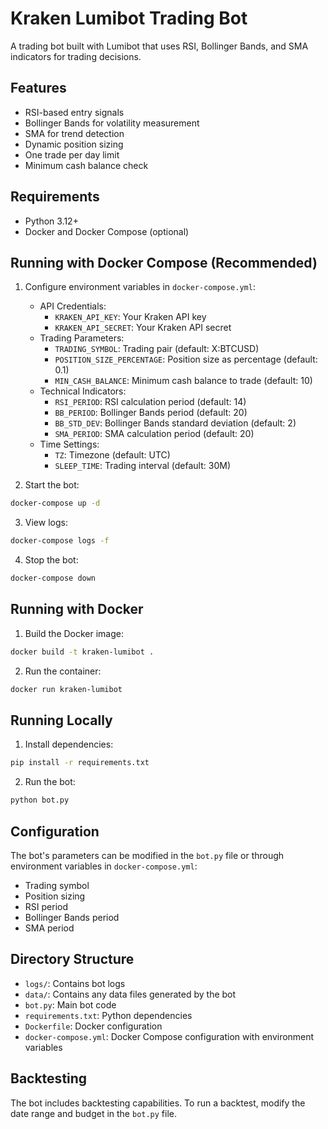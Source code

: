 # Kraken Lumibot Trading Bot

A trading bot built with Lumibot that uses RSI, Bollinger Bands, and SMA indicators for trading decisions.

## Features

- RSI-based entry signals
- Bollinger Bands for volatility measurement
- SMA for trend detection
- Dynamic position sizing
- One trade per day limit
- Minimum cash balance check

## Requirements

- Python 3.12+
- Docker and Docker Compose (optional)

## Running with Docker Compose (Recommended)

1. Configure environment variables in `docker-compose.yml`:
   - API Credentials:
     - `KRAKEN_API_KEY`: Your Kraken API key
     - `KRAKEN_API_SECRET`: Your Kraken API secret
   - Trading Parameters:
     - `TRADING_SYMBOL`: Trading pair (default: X:BTCUSD)
     - `POSITION_SIZE_PERCENTAGE`: Position size as percentage (default: 0.1)
     - `MIN_CASH_BALANCE`: Minimum cash balance to trade (default: 10)
   - Technical Indicators:
     - `RSI_PERIOD`: RSI calculation period (default: 14)
     - `BB_PERIOD`: Bollinger Bands period (default: 20)
     - `BB_STD_DEV`: Bollinger Bands standard deviation (default: 2)
     - `SMA_PERIOD`: SMA calculation period (default: 20)
   - Time Settings:
     - `TZ`: Timezone (default: UTC)
     - `SLEEP_TIME`: Trading interval (default: 30M)

2. Start the bot:
```bash
docker-compose up -d
```

3. View logs:
```bash
docker-compose logs -f
```

4. Stop the bot:
```bash
docker-compose down
```

## Running with Docker

1. Build the Docker image:
```bash
docker build -t kraken-lumibot .
```

2. Run the container:
```bash
docker run kraken-lumibot
```

## Running Locally

1. Install dependencies:
```bash
pip install -r requirements.txt
```

2. Run the bot:
```bash
python bot.py
```

## Configuration

The bot's parameters can be modified in the `bot.py` file or through environment variables in `docker-compose.yml`:
- Trading symbol
- Position sizing
- RSI period
- Bollinger Bands period
- SMA period

## Directory Structure

- `logs/`: Contains bot logs
- `data/`: Contains any data files generated by the bot
- `bot.py`: Main bot code
- `requirements.txt`: Python dependencies
- `Dockerfile`: Docker configuration
- `docker-compose.yml`: Docker Compose configuration with environment variables

## Backtesting

The bot includes backtesting capabilities. To run a backtest, modify the date range and budget in the `bot.py` file. 